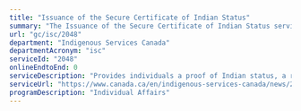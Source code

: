 ```yaml
---
title: "Issuance of the Secure Certificate of Indian Status"
summary: "The Issuance of the Secure Certificate of Indian Status service from Indigenous Services Canada is not available end-to-end online, according to the GC Service Inventory."
url: "gc/isc/2048"
department: "Indigenous Services Canada"
departmentAcronym: "isc"
serviceId: "2048"
onlineEndtoEnd: 0
serviceDescription: "Provides individuals a proof of Indian status, a recognized valid identification in order to facilitate access to programs and services to which registered Indians are eligible"
serviceUrl: "https://www.canada.ca/en/indigenous-services-canada/news/2019/07/new-photo-app-available-for-secure-certificate-of-indian-status-applicants.html"
programDescription: "Individual Affairs"
---
```

